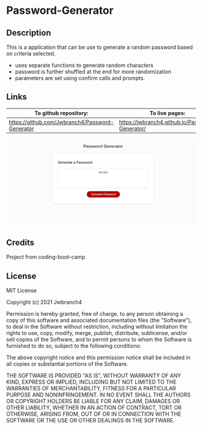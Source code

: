 # Password-Generator

## Description

This is a application that can be use to generate a random password based on criteria selected.

- uses separate functions to generate random characters
- password is further shuffled at the end for more randomization
- parameters are set using confirm calls and prompts.

## Links

| To github repository:                           | To live pages:                                  |
| ----------------------------------------------- | ----------------------------------------------- |
| https://github.com/Jwbranch4/Password-Generator | https://jwbranch4.github.io/Password-Generator/ |

![screenshot](assets/images/Password-Generator.png)

## Credits

Project from coding-boot-camp

## License

MIT License

Copyright (c) 2021 Jwbranch4

Permission is hereby granted, free of charge, to any person obtaining a copy
of this software and associated documentation files (the "Software"), to deal
in the Software without restriction, including without limitation the rights
to use, copy, modify, merge, publish, distribute, sublicense, and/or sell
copies of the Software, and to permit persons to whom the Software is
furnished to do so, subject to the following conditions:

The above copyright notice and this permission notice shall be included in all
copies or substantial portions of the Software.

THE SOFTWARE IS PROVIDED "AS IS", WITHOUT WARRANTY OF ANY KIND, EXPRESS OR
IMPLIED, INCLUDING BUT NOT LIMITED TO THE WARRANTIES OF MERCHANTABILITY,
FITNESS FOR A PARTICULAR PURPOSE AND NONINFRINGEMENT. IN NO EVENT SHALL THE
AUTHORS OR COPYRIGHT HOLDERS BE LIABLE FOR ANY CLAIM, DAMAGES OR OTHER
LIABILITY, WHETHER IN AN ACTION OF CONTRACT, TORT OR OTHERWISE, ARISING FROM,
OUT OF OR IN CONNECTION WITH THE SOFTWARE OR THE USE OR OTHER DEALINGS IN THE
SOFTWARE.
